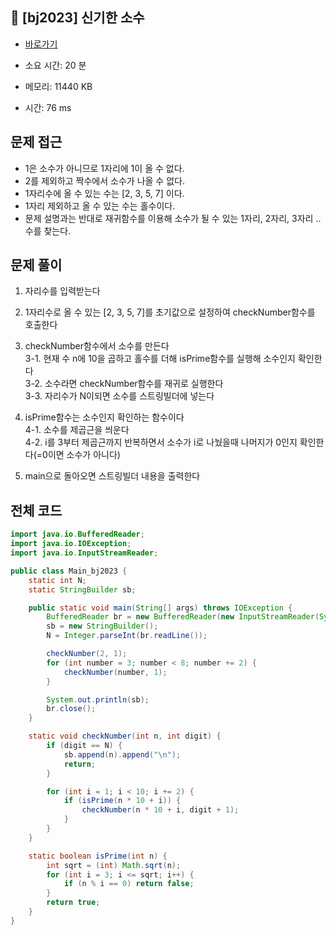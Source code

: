 ## 🔢 [bj2023] 신기한 소수

- [바로가기](https://www.acmicpc.net/problem/2023)

- 소요 시간: 20 분
- 메모리: 11440 KB
- 시간: 76 ms

## 문제 접근

- 1은 소수가 아니므로 1자리에 1이 올 수 없다.
- 2를 제외하고 짝수에서 소수가 나올 수 없다.
- 1자리수에 올 수 있는 수는 [2, 3, 5, 7] 이다.
- 1자리 제외하고 올 수 있는 수는 홀수이다.
- 문제 설명과는 반대로 재귀함수를 이용해 소수가 될 수 있는 1자리, 2자리, 3자리 ..수를 찾는다.

## 문제 풀이

1. 자리수를 입력받는다

2. 1자리수로 올 수 있는 [2, 3, 5, 7]를 초기값으로 설정하여 checkNumber함수를 호출한다

3. checkNumber함수에서 소수를 만든다<br>
   3-1. 현재 수 n에 10을 곱하고 홀수를 더해 isPrime함수를 실행해 소수인지 확인한다<br>
   3-2. 소수라면 checkNumber함수를 재귀로 실행한다<br>
   3-3. 자리수가 N이되면 소수를 스트링빌더에 넣는다<br>

4. isPrime함수는 소수인지 확인하는 함수이다<br>
   4-1. 소수를 제곱근을 씌운다<br>
   4-2. i를 3부터 제곱근까지 반복하면서 소수가 i로 나눴을때 나머지가 0인지 확인한다(=0이면 소수가 아니다)<br>

5. main으로 돌아오면 스트링빌더 내용을 출력한다

## 전체 코드

```java
import java.io.BufferedReader;
import java.io.IOException;
import java.io.InputStreamReader;

public class Main_bj2023 {
    static int N;
    static StringBuilder sb;

    public static void main(String[] args) throws IOException {
        BufferedReader br = new BufferedReader(new InputStreamReader(System.in));
        sb = new StringBuilder();
        N = Integer.parseInt(br.readLine());

        checkNumber(2, 1);
        for (int number = 3; number < 8; number += 2) {
            checkNumber(number, 1);
        }

        System.out.println(sb);
        br.close();
    }

    static void checkNumber(int n, int digit) {
        if (digit == N) {
            sb.append(n).append("\n");
            return;
        }

        for (int i = 1; i < 10; i += 2) {
            if (isPrime(n * 10 + i)) {
                checkNumber(n * 10 + i, digit + 1);
            }
        }
    }

    static boolean isPrime(int n) {
        int sqrt = (int) Math.sqrt(n);
        for (int i = 3; i <= sqrt; i++) {
            if (n % i == 0) return false;
        }
        return true;
    }
}
```

